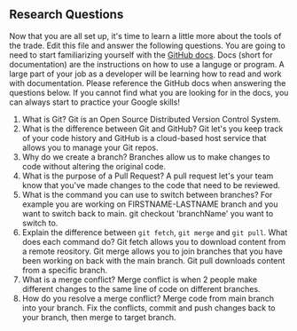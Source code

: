## Research Questions 

Now that you are all set up, it's time to learn a little more about the tools of the trade. Edit this file and answer the following questions. You are going to need to start familiarizing yourself with the [GitHub docs](https://docs.github.com/en). Docs (short for documentation) are the instructions on how to use a languge or program. A large part of your job as a developer will be learning how to read and work with documentation. Please reference the GitHub docs when answering the questions below. If you cannot find what you are looking for in the docs, you can always start to practice your Google skills!

1. What is Git?
Git is an Open Source Distributed Version Control System.
2. What is the difference between Git and GitHub?
Git let's you keep track of your code history and GitHub is a cloud-based host service that allows you to manage your Git repos. 
3. Why do we create a branch? 
Branches allow us to make changes to code without altering the original code.
4. What is the purpose of a Pull Request?
A pull request let's your team know that you've made changes to the code that need to be reviewed. 
5. What is the command you can use to switch between branches? For example you are working on FIRSTNAME-LASTNAME branch and you want to switch back to main.
git checkout 'branchName' you want to switch to.
6. Explain the difference between `git fetch`, `git merge` and `git pull`. What does each command do?
Git fetch allows you to download content from a remote reository. Git merge allows you to join branches that you have been working on back with the main branch. Git pull downloads content from a specific branch.
7. What is a merge conflict?
Merge conflict is when 2 people make different changes to the same line of code on different branches.
8. How do you resolve a merge conflict?
Merge code from main branch into your branch. Fix the conflicts, commit and push changes back to your branch, then merge to target branch. 